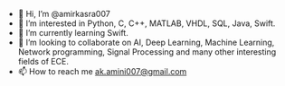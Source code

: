 - 👋 Hi, I’m @amirkasra007
- 👀 I’m interested in Python, C, C++, MATLAB, VHDL, SQL, Java, Swift.
- 🌱 I’m currently learning Swift.
- 💞️ I’m looking to collaborate on AI, Deep Learning, Machine Learning, Network programming, Signal Processing and many other interesting fields of ECE.
- 📫 How to reach me ak.amini007@gmail.com

<!---
amirkasra007/amirkasra007 is a ✨ special ✨ repository because its `README.md` (this file) appears on your GitHub profile.
You can click the Preview link to take a look at your changes.
--->
